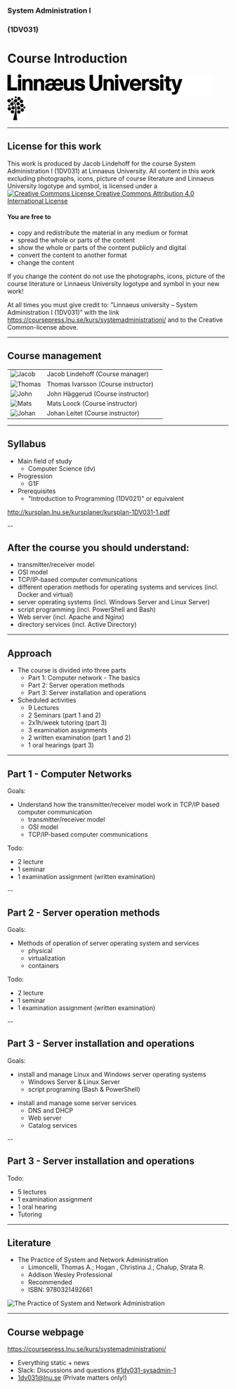 <!-- Start -->
 <!-- .slide: data-state="lnu-intro" class="center" -->

### System Administration I
### (1DV031)
# Course Introduction



![Lnu Logo](../images/lnu-logotype.png)
![Lnu Tree](../images/lnu-symbol.png)


<!-- {_class="lnu-footer"} -->


---

<!-- CC -->
<!-- .slide: data-state="lnu-cc" -->
## License for this work

This work is produced by Jacob Lindehoff for the course System Administration I (1DV031) at Linnaeus University.
All content in this work excluding photographs, icons, picture of course literature and Linnaeus University logotype and symbol, is licensed under a [![Creative Commons License](https://i.creativecommons.org/l/by/4.0/80x15.png) <!-- {_style="margin: 0px"} --> Creative Commons Attribution 4.0 International License](http://creativecommons.org/licenses/by/4.0/)  

#### You are free to

* copy and redistribute the material in any medium or format
* spread the whole or parts of the content
* show the whole or parts of the content publicly and digital
* convert the content to another format
* change the content

If you change the content do not use the photographs, icons, picture of the course literature or Linnaeus University logotype and symbol in your new work!

At all times you must give credit to: ”Linnaeus university – System Administration I (1DV031)” with the link https://coursepress.lnu.se/kurs/systemadministrationi/ and to the Creative Common-license above.


---

<!-- Course management -->
## Course management
| | | |
|-|-|-|
| <!-- {_class="table-cell"} -->  ![Jacob](https://www.gravatar.com/avatar/b47109ad8c128221c9dd060d15c89cc9.jpg?s=80) <!-- {_class="grayscale"} --> | <!-- {_class="table-cell"} --> Jacob Lindehoff (Course manager) |
| <!-- {_class="table-cell"} --> ![Thomas](https://s.gravatar.com/avatar/583831f3fae2d95d3baaaca915c4c845.jpg?s=80)<!-- {_class="grayscale"} --> | <!-- {_class="table-cell"} --> Thomas Ivarsson (Course instructor) |
| <!-- {_class="table-cell"} --> ![John](https://www.gravatar.com/avatar/2261038623688f4d83dc10c53b85efb8.jpg?s=80)<!-- {_class="grayscale"} --> | <!-- {_class="table-cell"} --> John Häggerud (Course instructor) |
| <!-- {_class="table-cell"} --> ![Mats](https://www.gravatar.com/avatar/a334470b8e87eb204a337c228f940e13.jpg?s=80)<!-- {_class="grayscale"} --> | <!-- {_class="table-cell"} --> Mats Loock (Course instructor) |
| <!-- {_class="table-cell"} --> ![Johan](https://www.gravatar.com/avatar/f0792a7226128e723ae2a45450e4da5c.jpg?s=80)<!-- {_class="grayscale"} --> | <!-- {_class="table-cell"} --> Johan Leitet (Course instructor) |


<!-- {_class="table lnu-course-management"} -->


---

<!-- Syllabus -->
## Syllabus

* Main field of study
  * Computer Science (dv)
* Progression
  * G1F
* Prerequisites
  * "Introduction to Programming (1DV021)" or equivalent


http://kursplan.lnu.se/kursplaner/kursplan-1DV031-1.pdf


--

<!-- Goals -->
## After the course you should understand:
<!-- {_style="font-size: 140%"} -->
* transmitter/receiver model
* OSI model
* TCP/IP-based computer communications
* different operation methods for operating systems and services (incl. Docker and virtual)
* server operating systems (incl. Windows Server and Linux Server)
* script programming (incl. PowerShell and Bash)
* Web server (incl. Apache and Nginx)
* directory services (incl. Active Directory)

<!-- {_class="lnu-font-size-80 lnu-margin-right-30"} -->


---

## Approach
* The course is divided into three parts
  * Part 1: Computer network - The basics
  * Part 2: Server operation methods
  * Part 3: Server installation and operations
* Scheduled activities
  * 9 Lectures
  * 2 Seminars (part 1 and 2)
  * 2x1h/week tutoring (part 3)
  * 3 examination assignments
  * 2 written examination (part 1 and 2)
  * 1 oral hearings (part 3)

<!-- {_style="font-size: 90%"} -->


---

<!-- Part 1 -->
## Part 1 - Computer Networks
Goals:
* Understand how the transmitter/receiver model work in TCP/IP based computer communication
  * transmitter/receiver model
  * OSI model
  * TCP/IP-based computer communications

<!-- {_style="margin-right: 25%"} -->
Todo:
* 2 lecture
* 1 seminar
* 1 examination assignment (written examination)

<!-- {_style="font-size: 75%"} -->


--

## Part 2 - Server operation methods
Goals:
* Methods of operation of server  operating system and services
  * physical
  * virtualization
  * containers

<!-- {_class="lnu-margin-right-30"} -->
Todo:
* 2 lecture
* 1 seminar
* 1 examination assignment (written examination)

<!-- {_style="font-size: 75%"} -->


--

## Part 3 - Server installation and operations
<!-- {_style="font-size:140%"} -->
Goals:
* install and manage Linux and Windows server operating systems
  * Windows Server & Linux Server
  * script programing (Bash & PowerShell)

<!-- {_style="margin-right: 25%"} -->
* install and manage some server services
  * DNS and DHCP
  * Web server
  * Catalog services


--

## Part 3 - Server installation and operations
<!-- {_style="font-size:140%"} -->
Todo:
 * 5 lectures
 * 1 examination assignment
 * 1 oral hearing
 * Tutoring


---

<!-- Literature -->
## Literature
* The Practice of System and Network Administration
  * Limoncelli, Thomas A.; Hogan , Christina J.; Chalup, Strata R.
  * Addison ­Wesley Professional
  * Recommended
  * ISBN: 9780321492661

![The Practice of System and Network Administration](http://image.bokus.com/images2/9780321492661_200)


---
<!-- webpage -->
## Course webpage
https://coursepress.lnu.se/kurs/systemadministrationi/
* Everything static + news
* Slack: Discussions and questions [#1dv031-sysadmin-1](https://coursepress.slack.com/archives/1dv031-sysadmin-1)
* 1dv031@lnu.se (Private matters only!)

<!-- {_style="margin-right: 25%"} -->
